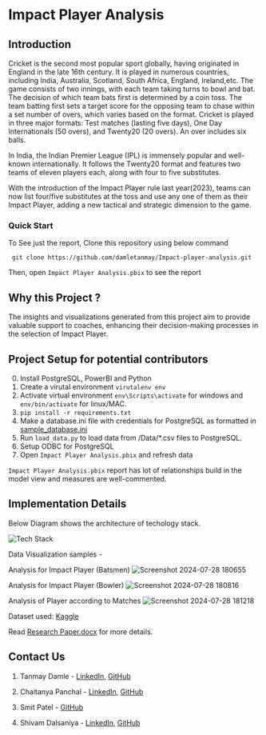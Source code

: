 # Impact Player Analysis 

## Introduction

Cricket is the second most popular sport globally, having originated in England in the late 16th century. It is played in numerous countries, including India, Australia, Scotland, South Africa, England, Ireland,etc. The game consists of two innings, with each team taking turns to bowl and bat. The decision of which team bats first is determined by a coin toss. The team batting first sets a target score for the opposing team to chase within a set number of overs, which varies based on the format. Cricket is played in three major formats: Test matches (lasting five days), One Day Internationals (50 overs), and Twenty20 (20 overs). An over includes six balls. 

In India, the Indian Premier League (IPL) is immensely popular and well-known internationally. It follows the Twenty20 format and features two teams of eleven players each, along with four to five substitutes.

With the introduction of the Impact Player rule last year(2023), teams can now list four/five substitutes at the toss and use any one of them as their Impact Player, adding a new tactical and strategic dimension to the game.


### Quick Start

To See just the report, Clone this repository using below command

` git clone https://github.com/damletanmay/Impact-player-analysis.git`

Then, open `Impact Player Analysis.pbix` to see the report

## Why this Project ?
The insights and visualizations generated from this project aim to provide valuable support to coaches, enhancing their decision-making processes in the selection of Impact Player.


## Project Setup for potential contributors

0. Install PostgreSQL, PowerBI and Python
1. Create a virutal environment `virutalenv env`
2. Activate virtual environment `env\Scripts\activate` for windows and `env/bin/activate` for linux/MAC.
3. `pip install -r requirements.txt`
4. Make a database.ini file with credentials for PostgreSQL as formatted in [sample_database.ini](https://github.com/damletanmay/Impact-player-analysis/blob/main/sample_database.ini)
5. Run `load_data.py` to load data from /Data/*.csv files to PostgreSQL. 
6. Setup ODBC for PostgreSQL
7. Open `Impact Player Analysis.pbix` and refresh data 

`Impact Player Analysis.pbix` report has lot of relationships build in the model view and measures are well-commented.


## Implementation Details

Below Diagram shows the architecture of techology stack.

![Tech Stack](https://github.com/damletanmay/Impact-player-analysis/blob/main/Images/Project%20Milestone%20Model%20Explanation.png)

Data Visualization samples -

Analysis for Impact Player (Batsmen)
![Screenshot 2024-07-28 180655](https://github.com/user-attachments/assets/cfd7cb13-ebed-4d55-911c-b40a78ef0ef9)

Analysis for Impact Player (Bowler)
![Screenshot 2024-07-28 180816](https://github.com/user-attachments/assets/3574c7a5-47a9-45a3-bb41-c5b7a4637f11)

Analysis of Player according to Matches
![Screenshot 2024-07-28 181218](https://github.com/user-attachments/assets/5a16727e-7844-40c9-8839-1a032ea37e7d)


Dataset used: [Kaggle](https://www.kaggle.com/datasets/patrickb1912/ipl-complete-dataset-20082020)

Read [Research Paper.docx](https://github.com/damletanmay/Impact-player-analysis/blob/main/Research%20Paper.docx) for more details.

## Contact Us

1. Tanmay Damle - [LinkedIn,](https://www.linkedin.com/in/tanmaydamle1/) [GitHub](https://github.com/damletanmay)

2. Chaitanya Panchal - [LinkedIn,](https://www.linkedin.com/in/chaitanya-panchal-9a43121b7/) [GitHub](https://github.com/Chaitanya-0310)

3. Smit Patel - [GitHub](https://github.com/Smitpatel2801)

4. Shivam Dalsaniya - [LinkedIn,](https://www.linkedin.com/in/shivam-dalsaniya-ab3285190/) [GitHub](https://github.com/shivampatel1001)
